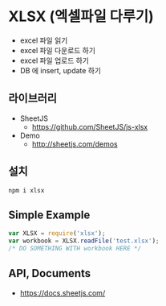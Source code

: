 # XLSX (엑셀파일 다루기)

* excel 파일 읽기
* excel 파일 다운로드 하기
* excel 파일 업로드 하기
* DB 에 insert, update 하기

## 라이브러리
* SheetJS
  * https://github.com/SheetJS/js-xlsx
* Demo
  * http://sheetjs.com/demos

## 설치

```
npm i xlsx
```

## Simple Example

```js
var XLSX = require('xlsx');
var workbook = XLSX.readFile('test.xlsx');
/* DO SOMETHING WITH workbook HERE */
```

## API, Documents

* https://docs.sheetjs.com/





